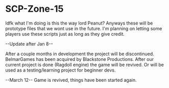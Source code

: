# SCP-Zone-15
Idfk what I'm doing is this the way lord Peanut? Anyways these will be prototype files that we wont use in the future. I'm planning on letting some players use these scripts just as long as they give credit.


--Update after Jan 8--

After a couple months in development the project will be discontinued. BelmarGames has been acquired by Blackstone Productions. After our current project is done (Ragdoll engine) the game will be revived. Or will  be used as a testing/learning project for beginner devs.

--March 12--
Game is revived, things have been started again.

